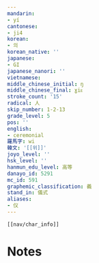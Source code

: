 ```yaml
---
mandarin:
- yí
cantonese:
- ji4
korean:
- 의
korean_native: ''
japanese:
- GI
japanese_nanori: ''
vietnamese:
middle_chinese_initial: ŋ
middle_chinese_final: ɣiᴇ
stroke_count: '15'
radical: 人
skip_number: 1-2-13
grade_level: 5
pos: ''
english:
- ceremonial
羅馬字: wi
韓文: '[[위]]'
joyo_level: ''
hsk_level: ''
hanmun_edu_level: 高等
danayo_id: 5291
mc_id: 591
graphemic_classification: 義
stand_in: 儀式
aliases:
- 仪
---
```

```meta-bind-embed
[[nav/char_info]]
```

# Notes
